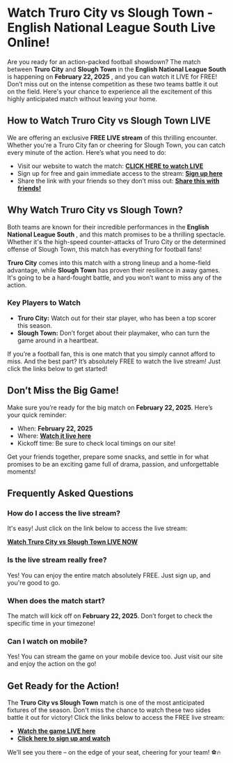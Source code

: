 # Watch Truro City vs Slough Town - English National League South Live Online!

Are you ready for an action-packed football showdown? The match between **Truro City** and **Slough Town** in the **English National League South** is happening on **February 22, 2025** , and you can watch it LIVE for FREE! Don’t miss out on the intense competition as these two teams battle it out on the field. Here's your chance to experience all the excitement of this highly anticipated match without leaving your home.

## How to Watch Truro City vs Slough Town LIVE

We are offering an exclusive **FREE LIVE stream** of this thrilling encounter. Whether you're a Truro City fan or cheering for Slough Town, you can catch every minute of the action. Here’s what you need to do:

- Visit our website to watch the match: [**CLICK HERE to watch LIVE**](https://tinyurl.com/livestreamfreeo?st=Truro+City+vs+Slough+Town&si=gh)
- Sign up for free and gain immediate access to the stream: [**Sign up here**](https://tinyurl.com/livestreamfreeo?st=Truro+City+vs+Slough+Town&si=gh)
- Share the link with your friends so they don’t miss out: [**Share this with friends!**](https://tinyurl.com/livestreamfreeo?st=Truro+City+vs+Slough+Town&si=gh)

## Why Watch Truro City vs Slough Town?

Both teams are known for their incredible performances in the **English National League South** , and this match promises to be a thrilling spectacle. Whether it's the high-speed counter-attacks of Truro City or the determined offense of Slough Town, this match has everything for football fans!

**Truro City** comes into this match with a strong lineup and a home-field advantage, while **Slough Town** has proven their resilience in away games. It's going to be a hard-fought battle, and you won’t want to miss any of the action.

### Key Players to Watch

- **Truro City:** Watch out for their star player, who has been a top scorer this season.
- **Slough Town:** Don’t forget about their playmaker, who can turn the game around in a heartbeat.

If you’re a football fan, this is one match that you simply cannot afford to miss. And the best part? It’s absolutely FREE to watch the live stream! Just click the links below to get started!

## Don’t Miss the Big Game!

Make sure you’re ready for the big match on **February 22, 2025**. Here’s your quick reminder:

- When: **February 22, 2025**
- Where: [**Watch it live here**](https://tinyurl.com/livestreamfreeo?st=Truro+City+vs+Slough+Town&si=gh)
- Kickoff time: Be sure to check local timings on our site!

Get your friends together, prepare some snacks, and settle in for what promises to be an exciting game full of drama, passion, and unforgettable moments!

## Frequently Asked Questions

### How do I access the live stream?

It's easy! Just click on the link below to access the live stream:

[**Watch Truro City vs Slough Town LIVE NOW**](https://tinyurl.com/livestreamfreeo?st=Truro+City+vs+Slough+Town&si=gh)

### Is the live stream really free?

Yes! You can enjoy the entire match absolutely FREE. Just sign up, and you're good to go.

### When does the match start?

The match will kick off on **February 22, 2025**. Don’t forget to check the specific time in your timezone!

### Can I watch on mobile?

Yes! You can stream the game on your mobile device too. Just visit our site and enjoy the action on the go!

## Get Ready for the Action!

The **Truro City vs Slough Town** match is one of the most anticipated fixtures of the season. Don't miss the chance to watch these two sides battle it out for victory! Click the links below to access the FREE live stream:

- [**Watch the game LIVE here**](https://tinyurl.com/livestreamfreeo?st=Truro+City+vs+Slough+Town&si=gh)
- [**Click here to sign up and watch**](https://tinyurl.com/livestreamfreeo?st=Truro+City+vs+Slough+Town&si=gh)

We’ll see you there – on the edge of your seat, cheering for your team! ⚽️🔥
